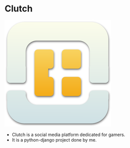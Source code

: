 # Clutch

![Clutch Logo](media/favicon.png)
- Clutch is a social media platform dedicated for gamers.
- It is a python-django project done by me.
